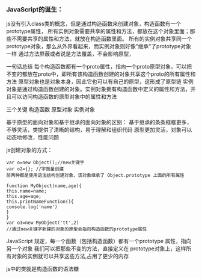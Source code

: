 ### JavaScript的诞生：
js没有引入class类的概念，但是通过构造函数来创建对象，构造函数有一个prototype属性，
所有实例对象需要共享的属性和方法，都放在这个对象里面；那些不需要共享的属性和方法，就放在构造函数里面。
所有的实例对象共享同一个prototype对象，那么从外界看起来，而实例对象则好像"继承"了prototype对象一样
通过方法屏蔽或者说是方法覆盖，不会影响原型，




一句话总结 每个构造函数都有一个proto属性，指向一个proto原型对象，可以把不变的都放在proto中，即所有该构造函数创建的对象共享这个proto的所有属性和方法
原型对象也是对象本身，因此它也可以有自己的原型，这形成了原型链
实例对象是通过构造函数创建的对象。实例对象拥有构造函数中定义的属性和方法，并且可以访问构造函数的原型对象中的属性和方法

三个关键 构造函数 原型对象 实例对象

基于原型的面向对象和基于继承的面向对象的区别：
基于继承的条条框框更多，不够灵活，类提供了清晰的结构，易于理解和组织代码
原型更加灵活，对象可以动态地修改，性能问题

js创建对象的方式：
```
var o=new Object();//new关键字   
var o2={}; //字面量创建
前两种都是使用语法结构创建对象，该对象继承了 Object.prototype 上面的所有属性

function MyObject(name,age){
this.name=name;
this.age=age;
this.printNameFunction(){
console.log('name')
}
}
var o3=new MyObject('tt',2)
//通过new关键字新建的对象的原型会指向构造函数的prototype属性
```
JavaScript 规定，每一个函数（包括构造函数）都有一个prototype 属性，指向另一个对象
我们可以把那些不变的方法，直接定义在 prototype对象上，这样所有对象的实例就可以共享这些方法,占用了更少的内存

js中的类就是构造函数的语法糖
